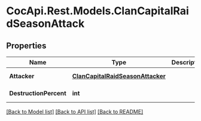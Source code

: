 # CocApi.Rest.Models.ClanCapitalRaidSeasonAttack

## Properties

Name | Type | Description | Notes
------------ | ------------- | ------------- | -------------
**Attacker** | [**ClanCapitalRaidSeasonAttacker**](ClanCapitalRaidSeasonAttacker.md) |  | [optional] [readonly] 
**DestructionPercent** | **int** |  | [optional] [readonly] 

[[Back to Model list]](../../README.md#documentation-for-models) [[Back to API list]](../../README.md#documentation-for-api-endpoints) [[Back to README]](../../README.md)


